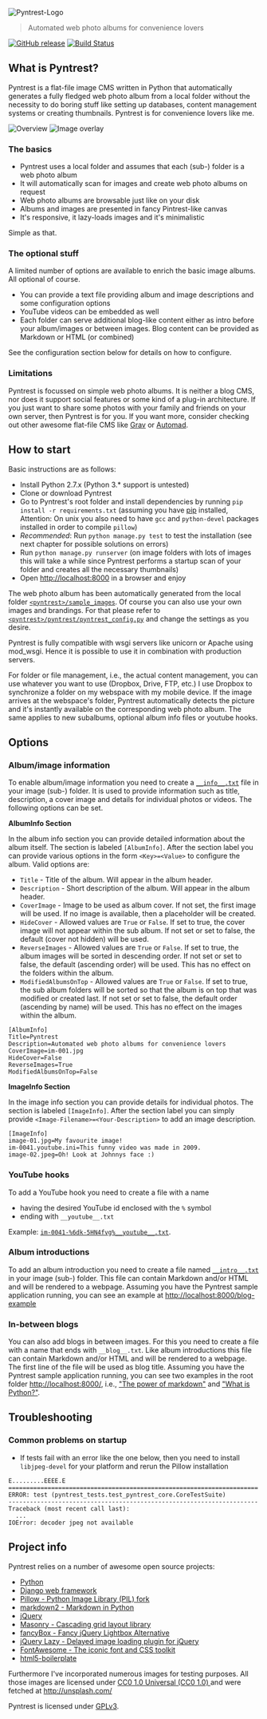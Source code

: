 ![Pyntrest-Logo](doc/images/logo.png)
> Automated web photo albums for convenience lovers

[![GitHub release](https://img.shields.io/github/release/BastiTee/pyntrest.svg?maxAge=2592000)]()
[![Build Status](https://travis-ci.org/BastiTee/pyntrest.png)](https://travis-ci.org/BastiTee/pyntrest)

## What is Pyntrest?

Pyntrest is a flat-file image CMS written in Python that automatically generates a fully fledged web photo album from a local folder without the necessity to do boring stuff like setting up databases, content management systems or creating thumbnails. Pyntrest is for convenience lovers like me.

![Overview](doc/images/latest-screenshot-1.jpg)
![Image overlay](doc/images/latest-screenshot-2.jpg)

### The basics

* Pyntrest uses a local folder and assumes that each (sub-) folder is a web photo album
* It will automatically scan for images and create web photo albums on request
* Web photo albums are browsable just like on your disk
* Albums and images are presented in fancy Pintrest-like canvas
* It's responsive, it lazy-loads images and it's minimalistic

Simple as that.

### The optional stuff

A limited number of options are available to enrich the basic image albums. All optional of course.

* You can provide a text file providing album and image descriptions and some configuration options
* YouTube videos can be embedded as well
* Each folder can serve additional blog-like content either as intro before your album/images or between images. Blog content can be provided as Markdown or HTML (or combined)

See the configuration section below for details on how to configure.

### Limitations

Pyntrest is focussed on simple web photo albums. It is neither a blog CMS, nor does it support social features or some kind of a plug-in architecture. If you just want to share some photos with your family and friends on your own server, then Pyntrest is for you. If you want more, consider checking out other awesome flat-file CMS like [Grav](https://getgrav.org/) or [Automad](http://automad.org/). 

## How to start

Basic instructions are as follows:

* Install Python 2.7.x (Python 3.* support is untested)
* Clone or download Pyntrest
* Go to Pyntrest's root folder and install dependencies by running `pip install -r requirements.txt` (assuming you have [pip](https://pypi.python.org/pypi/pip) installed, Attention: On unix you also need to have `gcc` and `python-devel` packages installed in order to compile `pillow`)
* _Recommended_: Run `python manage.py test` to test the installation (see next chapter for possible solutions on errors)
* Run `python manage.py runserver` (on image folders with lots of images this will take a while since Pyntrest performs a startup scan of your folder and creates all the necessary thumbnails)
* Open [http://localhost:8000](http://localhost:8000) in a browser and enjoy

The web photo album has been automatically generated from the local folder [`<pyntrest>/sample_images`](https://github.com/BastiTee/pyntrest/tree/master/sample_images). Of course you can also use your own images and brandings. For that please refer to [`<pyntrest>/pyntrest/pyntrest_config.py`](https://github.com/BastiTee/pyntrest/blob/master/pyntrest/pyntrest_config.py.default) and change the settings as you desire.

Pyntrest is fully compatible with wsgi servers like unicorn or Apache using mod_wsgi. Hence it is possible to use it in combination with production servers.

For folder or file management, i.e., the actual content management, you can use whatever you want to use (Dropbox, Drive, FTP, etc.) I use Dropbox to synchronize a folder on my webspace with my mobile device. If the image arrives at the webspace's folder, Pyntrest automatically detects the picture and it's instantly available on the corresponding web photo album. The same applies to new subalbums, optional album info files or youtube hooks.

## Options  

### Album/image information

To enable album/image information you need to create a [`__info__.txt`](https://github.com/BastiTee/pyntrest/blob/master/sample_images/__info__.txt) file in your image (sub-) folder. It is used to provide information such as title, description, a cover image and details for individual photos or videos. The following options can be set.

**AlbumInfo Section**

In the album info section you can provide detailed information about the album itself. The section is labeled `[AlbumInfo]`. After the section label you can provide various options in the form `<Key>=<Value>` to configure the album. Valid options are:

* `Title` - Title of the album. Will appear in the album header.
* `Description` - Short description of the album. Will appear in the album header.
* `CoverImage` - Image to be used as album cover. If not set, the first image will be used. If no image is available, then a placeholder will be created.
* `HideCover` - Allowed values are `True` or `False`. If set to true, the cover image will not appear within the sub album. If not set or set to false, the default (cover not hidden) will be used.  
* `ReverseImages` - Allowed values are `True` or `False`. If set to true, the album images will be sorted in descending order. If not set or set to false, the default (ascending order) will be used. This has no effect on the folders within the album.
* `ModifiedAlbumsOnTop` - Allowed values are `True` or `False`. If set to true, the sub album folders will be sorted so that the album is on top that was modified or created last. If not set or set to false, the default order (ascending by name) will be used. This has no effect on the images within the album.

```
[AlbumInfo]
Title=Pyntrest
Description=Automated web photo albums for convenience lovers
CoverImage=im-001.jpg
HideCover=False
ReverseImages=True
ModifiedAlbumsOnTop=False
```

**ImageInfo Section**

In the image info section you can provide details for individual photos. The section is labeled `[ImageInfo]`. After the section label you can simply provide `<Image-Filename>=<Your-Description>` to add an image description.

```
[ImageInfo]
image-01.jpg=My favourite image!
im-0041.youtube.ini=This funny video was made in 2009.
image-02.jpeg=Oh! Look at Johnnys face :)
```

### YouTube hooks

To add a YouTube hook you need to create a file with a name

* having the desired YouTube id enclosed with the `%` symbol
* ending with `__youtube__.txt`

Example: [`im-0041-%6dk-5HN4fvg%__youtube__.txt`](https://github.com/BastiTee/pyntrest/blob/master/sample_images/im-0041-%256dk-5HN4fvg%25__youtube__.txt).

### Album introductions

To add an album introduction you need to create a file named [`__intro__.txt`](https://github.com/BastiTee/pyntrest/blob/master/sample_images/blog-example/__intro__.txt) in your image (sub-) folder. This file can contain Markdown and/or HTML and will be rendered to a webpage. Assuming you have the Pyntrest sample application running, you can see an example at [http://localhost:8000/blog-example](http://localhost:8000/blog-example)

### In-between blogs

You can also add blogs in between images. For this you need to create a file with a name that ends with `__blog__.txt`. Like album introductions this file can contain Markdown and/or HTML and will be rendered to a webpage. The first line of the file will be used as blog title. Assuming you have the Pyntrest sample application running, you can see two examples in the root folder [http://localhost:8000/](http://localhost:8000/), i.e., ["The power of markdown"](https://github.com/BastiTee/pyntrest/blob/master/sample_images/im-005__blog__.txt) and ["What is Python?"](https://github.com/BastiTee/pyntrest/blob/master/sample_images/im-009__blog__.txt).

## Troubleshooting

### Common problems on startup

 * If tests fail with an error like the one below, then you need to install `libjpeg-devel` for your platform and rerun the Pillow installation

```
E.........EEEE.E
======================================================================
ERROR: test (pyntrest_tests.test_pyntrest_core.CoreTestSuite)
----------------------------------------------------------------------
Traceback (most recent call last):
  ...
IOError: decoder jpeg not available
```

## Project info

Pyntrest relies on a number of awesome open source projects:

* [Python](https://www.python.org/)
* [Django web framework](https://pypi.python.org/pypi/Django)
* [Pillow - Python Image Library (PIL) fork](https://pypi.python.org/pypi/Pillow)
* [markdown2 - Markdown in Python](https://github.com/trentm/python-markdown2)
* [jQuery](http://jquery.com/)
* [Masonry - Cascading grid layout library](http://masonry.desandro.com/)
* [fancyBox - Fancy jQuery Lightbox Alternative](http://fancyapps.com/fancybox/)
* [jQuery Lazy - Delayed image loading plugin for jQuery](http://jquery.eisbehr.de/lazy/)
* [FontAwesome - The iconic font and CSS toolkit](http://fontawesome.io)
* [html5-boilerplate](https://github.com/h5bp/html5-boilerplate)

Furthermore I've incorporated numerous images for testing purposes. All those images are licensed under [CC0 1.0 Universal (CC0 1.0) ](http://creativecommons.org/publicdomain/zero/1.0/) and were fetched at http://unsplash.com/

Pyntrest is licensed under [GPLv3](http://www.gnu.org/licenses/gpl.html).
